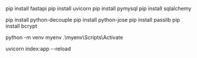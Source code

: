 pip install fastapi
pip install uvicorn
pip install pymysql
pip install sqlalchemy

pip install python-decouple
pip install python-jose
pip install passlib
pip install bcrypt

python -m venv myenv
.\myenv\Scripts\Activate

uvicorn index:app --reload
